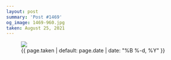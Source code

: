 ```yaml
---
layout: post
summary: 'Post #1469'
og_image: 1469-960.jpg
taken: August 25, 2021
---
```


<figure class="post">
<img sizes="(min-width: 700px) 50vw, calc(100vw - 2rem)" src="{{ site.assets_url }}/1469-480.jpg" srcset="{{ site.assets_url }}/1469-240.jpg 240w, {{ site.assets_url }}/1469-480.jpg 480w, {{ site.assets_url }}/1469-720.jpg 720w, {{ site.assets_url }}/1469-960.jpg 960w"/>
<figcaption>
<time>{{ page.taken | default: page.date | date: "%B %-d, %Y" }}</time>
</figcaption>
</figure>
